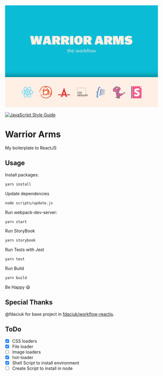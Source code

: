 ![Warrior Arms](warrior-arms-group.png)

[![JavaScript Style Guide](https://img.shields.io/badge/code%20style-standard-brightgreen.svg)](http://standardjs.com/)

# Warrior Arms

My boilerplate to ReactJS

## Usage

Install packages:
```sh
yarn install
```

Update dependencies
```sh
node scripts/update.js
```

Run webpack-dev-server:
```sh
yarn start
```

Run StoryBook
```sh
yarn storybook
```

Run Tests with Jest
```sh
yarn test
```

Run Build
```sh
yarn build
```

Be Happy :smiley:

## Special Thanks

@fdaciuk for base project in [fdaciuk/workflow-reactjs](https://github.com/fdaciuk/workflow-reactjs).

## ToDo

- [x] CSS loaders
- [x] File loader
- [ ] Image loaders
- [x] hot-loader
- [x] Shell Script to install environment
- [ ] Create Script to install in node
